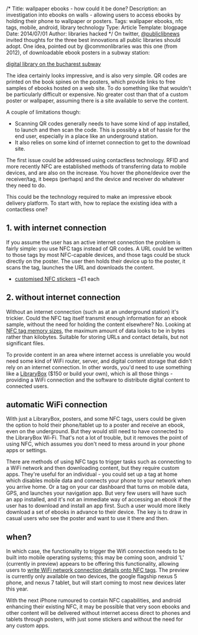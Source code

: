 /*
Title: wallpaper ebooks - how could it be done?
Description: an investigation into ebooks on walls - allowing users to access ebooks by holding their phone to wallpaper or posters.
Tags: wallpaper ebooks, nfc tags, mobile, android, library technology
Type: Article
Template: blogpage
Date: 2014/07/01
Author: libraries hacked
*/
On twitter, [@publiclibnews](https://twitter.com/publiclibnews/status/476433830124199937) invited thoughts for the three best innovations all public libraries should adopt.  One idea, pointed out by @commonlibraries was this one (from 2012), of downloadable ebook posters in a subway station:

[digital library on the bucharest subway](http://www.paulkater.com/2012/10/stunning-idea-digital-library-on-the-bucharest-subway-station/)

The idea certainly looks impressive, and is also very simple.  QR codes are printed on the book spines on the posters, which provide links to free samples of ebooks hosted on a web site.  To do something like that wouldn't be particularly difficult or expensive.  No greater cost than that of a custom poster or wallpaper, assuming there is a site available to serve the content.

A couple of limitations though:

- Scanning QR codes generally needs to have some kind of app installed, to launch and then scan the code.  This is possibly a bit of hassle for the end user, especially in a place like an underground station.
- It also relies on some kind of internet connection to get to the download site.

The first issue could be addressed using contactless technology.  RFID and more recently NFC are established methods of transferring data to mobile devices, and are also on the increase. You hover the phone/device over the receiver/tag, it beeps (perhaps) and the device and receiver do whatever they need to do.

This could be the technology required to make an impressive ebook delivery platform.  To start with, how to replace the existing idea with a contactless one?
## 1. with internet connection
If you assume the user has an active internet connection the problem is fairly simple:  you use NFC tags instead of QR codes.  A URL could be written to those tags by most NFC-capable devices, and those tags could be stuck directly on the poster.  The user then holds their device up to the poster, it scans the tag, launches the URL and downloads the content.

- [customised NFC stickers](http://rapidnfc.com/item/131/custom_print_nfc_stickers_44_x_55mm_rectangle_ntag203_express) ~£1 each
## 2. without internet connection
Without an internet connection (such as at an underground station) it's trickier.  Could the NFC tag itself transmit enough information for an ebook sample, without the need for holding the content elsewhere?  No.  Looking at [NFC tag memory sizes](http://rapidnfc.com/which_nfc_chip), the maximum amount of data looks to be in bytes rather than kilobytes.  Suitable for storing URLs and contact details, but not significant files.

To provide content in an area where internet access is unreliable you would need some kind of WiFi router, server, and digital content storage that didn't rely on an internet connection.  In other words, you'd need to use something like a [LibraryBox](http://jasongriffey.net/librarybox/) ($150 or build your own), which is all those things - providing a WiFi connection and the software to distribute digital content to connected users.

## automatic WiFi connection
With just a LibraryBox, posters, and some NFC tags, users could be given the option to hold their phone/tablet up to a poster and receive an ebook, even on the underground.  But they would still need to have connected to the LibraryBox Wi-Fi.  That's not a lot of trouble, but it removes the point of using NFC, which assumes you don't need to mess around in your phone apps or settings. 

There are methods of using NFC tags to trigger tasks such as connecting to a WiFi network and then downloading content, but they require custom apps.  They're useful for an individual - you could set up a tag at home which disables mobile data and connects your phone to your network when you arrive home.  Or a tag on your car dashboard that turns on mobile data, GPS, and launches your navigation app.  But very few users will have such an app installed, and it's not an immediate way of accessing an ebook if the user has to download and install an app first.  Such a user would more likely download a set of ebooks in advance to their device.  The key is to  draw in casual users who see the poster and want to use it there and then.

## when?

In which case, the functionality to trigger the Wifi connection needs to be built into mobile operating systems; this may be coming soon, android 'L' (currently in preview) appears to be offering this functionality, allowing users to [write WiFi network connection details onto NFC tags](http://www.androidpolice.com/2014/06/27/android-l-feature-spotlight-write-wi-fi-passwords-to-nfc-tags-directly-from-android/).  The preview is currently only available on two devices, the google flagship nexus 5 phone, and nexus 7 tablet, but will start coming to most new devices later this year.

With the next iPhone rumoured to contain NFC capabilities, and android enhancing their existing NFC, it may be possible that very soon ebooks and other content will be delivered without internet access direct to phones and tablets through posters, with just some stickers and without the need for any custom apps.